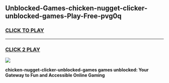 
## Unblocked-Games-chicken-nugget-clicker-unblocked-games-Play-Free-pvg0q
<h3>
<a href="https://premium76.site?title=chicken-nugget-clicker-unblocked-games&ref=23A">CLICK TO PLAY</a></h3>
<hr>

<h3>
<a href="https://premium76.site?title=chicken-nugget-clicker-unblocked-games&ref=23A">CLICK 2 PLAY</a>
  
</h3>

<a href="https://premium76.site?title=chicken-nugget-clicker-unblocked-games&ref=23A"><img src="https://clearcache.store/games.png"></a>


**chicken-nugget-clicker-unblocked-games games unblocked: Your Gateway to Fun and Accessible Online Gaming**
